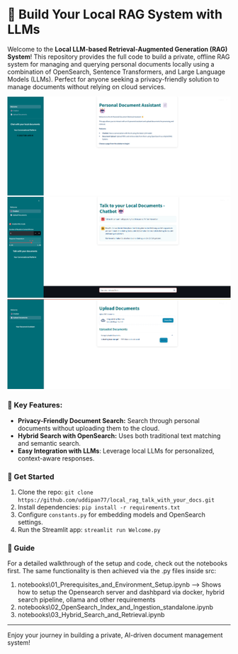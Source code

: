 # 📝 Build Your Local RAG System with LLMs

Welcome to the **Local LLM-based Retrieval-Augmented Generation (RAG) System**! This repository provides the full code to build a private, offline RAG system for managing and querying personal documents locally using a combination of OpenSearch, Sentence Transformers, and Large Language Models (LLMs). Perfect for anyone seeking a privacy-friendly solution to manage documents without relying on cloud services.

![Demo Image](images/welcome_page.png)
![Demo Image](images/talk_to_docs.png)
![Demo Image](images/upload_docs.png)

### 🌟 Key Features:
- **Privacy-Friendly Document Search:** Search through personal documents without uploading them to the cloud.
- **Hybrid Search with OpenSearch:** Uses both traditional text matching and semantic search.
- **Easy Integration with LLMs**: Leverage local LLMs for personalized, context-aware responses.

### 🚀 Get Started
1. Clone the repo: `git clone https://github.com/uddipan77/local_rag_talk_with_your_docs.git`
2. Install dependencies: `pip install -r requirements.txt`
3. Configure `constants.py` for embedding models and OpenSearch settings.
4. Run the Streamlit app: `streamlit run Welcome.py`

### 📘 Guide
For a detailed walkthrough of the setup and code, check out the notebooks first. The same functionality is then achieved via the .py files inside src:

1. notebooks\01_Prerequisites_and_Environment_Setup.ipynb --> Shows how to setup the Opensearch server and dashbpard via      docker, hybrid search pipeline, ollama and other requirements
2. notebooks\02_OpenSearch_Index_and_Ingestion_standalone.ipynb
3. notebooks\03_Hybrid_Search_and_Retrieval.ipynb
---

Enjoy your journey in building a private, AI-driven document management system!